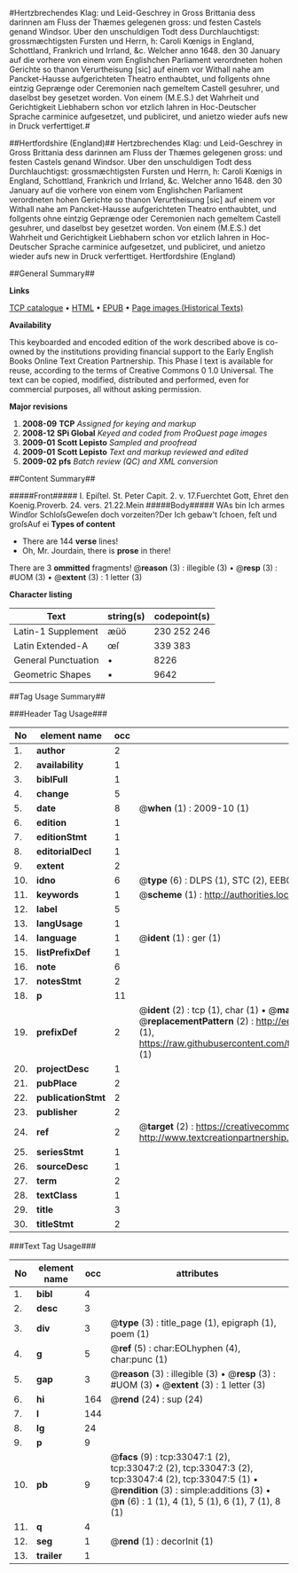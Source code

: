 #Hertzbrechendes Klag: und Leid-Geschrey in Gross Brittania dess darinnen am Fluss der Thæmes gelegenen gross: und festen Castels genand Windsor. Uber den unschuldigen Todt dess Durchlauchtigst: grossmæchtigsten Fursten und Herrn, h: Caroli Kœnigs in England, Schottland, Frankrich und Irrland, &c. Welcher anno 1648. den 30 January auf die vorhere von einem vom Englishchen Parliament verordneten hohen Gerichte so thanon Verurtheisung [sic] auf einem vor Withall nahe am Pancket-Hausse aufgerichteten Theatro enthaubtet, und follgents ohne eintzig Geprænge oder Ceremonien nach gemeltem Castell gesuhrer, und daselbst bey gesetzet worden. Von einem (M.E.S.) det Wahrheit und Gerichtigkeit Liebhabern schon vor etzlich Iahren in Hoc-Deutscher Sprache carminice aufgesetzet, und publiciret, und anietzo wieder aufs new in Druck verferttiget.#

##Hertfordshire (England)##
Hertzbrechendes Klag: und Leid-Geschrey in Gross Brittania dess darinnen am Fluss der Thæmes gelegenen gross: und festen Castels genand Windsor. Uber den unschuldigen Todt dess Durchlauchtigst: grossmæchtigsten Fursten und Herrn, h: Caroli Kœnigs in England, Schottland, Frankrich und Irrland, &c. Welcher anno 1648. den 30 January auf die vorhere von einem vom Englishchen Parliament verordneten hohen Gerichte so thanon Verurtheisung [sic] auf einem vor Withall nahe am Pancket-Hausse aufgerichteten Theatro enthaubtet, und follgents ohne eintzig Geprænge oder Ceremonien nach gemeltem Castell gesuhrer, und daselbst bey gesetzet worden. Von einem (M.E.S.) det Wahrheit und Gerichtigkeit Liebhabern schon vor etzlich Iahren in Hoc-Deutscher Sprache carminice aufgesetzet, und publiciret, und anietzo wieder aufs new in Druck verferttiget.
Hertfordshire (England)

##General Summary##

**Links**

[TCP catalogue](http://www.ota.ox.ac.uk/tcp/)  • 
[HTML](http://tei.it.ox.ac.uk/tcp/Texts-HTML/free/A43/A43446.html)  • 
[EPUB](http://tei.it.ox.ac.uk/tcp/Texts-EPUB/free/A43/A43446.epub) • 
[Page images (Historical Texts)](https://data.historicaltexts.jisc.ac.uk/view?pubId=eebo-99828616e&pageId=eebo-99828616e-33047-1)

**Availability**

This keyboarded and encoded edition of the
	       work described above is co-owned by the institutions
	       providing financial support to the Early English Books
	       Online Text Creation Partnership. This Phase I text is
	       available for reuse, according to the terms of Creative
	       Commons 0 1.0 Universal. The text can be copied,
	       modified, distributed and performed, even for
	       commercial purposes, all without asking permission.

**Major revisions**

1. __2008-09__ __TCP__ *Assigned for keying and markup*
1. __2008-12__ __SPi Global__ *Keyed and coded from ProQuest page images*
1. __2009-01__ __Scott Lepisto__ *Sampled and proofread*
1. __2009-01__ __Scott Lepisto__ *Text and markup reviewed and edited*
1. __2009-02__ __pfs__ *Batch review (QC) and XML conversion*

##Content Summary##

#####Front#####
I. Epiſtel. St. Peter Capit. 2. v. 17.Fuerchtet Gott, Ehret den Koenig.Proverb. 24. vers. 21.22.Mein
#####Body#####
WAs bin Ich armes Windſor SchloſsGeweſen doch vorzeiten?Der Ich gebaw't ſchoen, feſt und groſsAuf ei
**Types of content**

  * There are 144 **verse** lines!
  * Oh, Mr. Jourdain, there is **prose** in there!

There are 3 **ommitted** fragments! 
 @__reason__ (3) : illegible (3)  •  @__resp__ (3) : #UOM (3)  •  @__extent__ (3) : 1 letter (3)

**Character listing**


|Text|string(s)|codepoint(s)|
|---|---|---|
|Latin-1 Supplement|æüö|230 252 246|
|Latin Extended-A|œſ|339 383|
|General Punctuation|•|8226|
|Geometric Shapes|▪|9642|

##Tag Usage Summary##

###Header Tag Usage###

|No|element name|occ|attributes|
|---|---|---|---|
|1.|__author__|2||
|2.|__availability__|1||
|3.|__biblFull__|1||
|4.|__change__|5||
|5.|__date__|8| @__when__ (1) : 2009-10 (1)|
|6.|__edition__|1||
|7.|__editionStmt__|1||
|8.|__editorialDecl__|1||
|9.|__extent__|2||
|10.|__idno__|6| @__type__ (6) : DLPS (1), STC (2), EEBO-CITATION (1), PROQUEST (1), VID (1)|
|11.|__keywords__|1| @__scheme__ (1) : http://authorities.loc.gov/ (1)|
|12.|__label__|5||
|13.|__langUsage__|1||
|14.|__language__|1| @__ident__ (1) : ger (1)|
|15.|__listPrefixDef__|1||
|16.|__note__|6||
|17.|__notesStmt__|2||
|18.|__p__|11||
|19.|__prefixDef__|2| @__ident__ (2) : tcp (1), char (1)  •  @__matchPattern__ (2) : ([0-9\-]+):([0-9IVX]+) (1), (.+) (1)  •  @__replacementPattern__ (2) : http://eebo.chadwyck.com/downloadtiff?vid=$1&page=$2 (1), https://raw.githubusercontent.com/textcreationpartnership/Texts/master/tcpchars.xml#$1 (1)|
|20.|__projectDesc__|1||
|21.|__pubPlace__|2||
|22.|__publicationStmt__|2||
|23.|__publisher__|2||
|24.|__ref__|2| @__target__ (2) : https://creativecommons.org/publicdomain/zero/1.0/ (1), http://www.textcreationpartnership.org/docs/. (1)|
|25.|__seriesStmt__|1||
|26.|__sourceDesc__|1||
|27.|__term__|2||
|28.|__textClass__|1||
|29.|__title__|3||
|30.|__titleStmt__|2||


###Text Tag Usage###

|No|element name|occ|attributes|
|---|---|---|---|
|1.|__bibl__|4||
|2.|__desc__|3||
|3.|__div__|3| @__type__ (3) : title_page (1), epigraph (1), poem (1)|
|4.|__g__|5| @__ref__ (5) : char:EOLhyphen (4), char:punc (1)|
|5.|__gap__|3| @__reason__ (3) : illegible (3)  •  @__resp__ (3) : #UOM (3)  •  @__extent__ (3) : 1 letter (3)|
|6.|__hi__|164| @__rend__ (24) : sup (24)|
|7.|__l__|144||
|8.|__lg__|24||
|9.|__p__|9||
|10.|__pb__|9| @__facs__ (9) : tcp:33047:1 (2), tcp:33047:2 (2), tcp:33047:3 (2), tcp:33047:4 (2), tcp:33047:5 (1)  •  @__rendition__ (3) : simple:additions (3)  •  @__n__ (6) : 1 (1), 4 (1), 5 (1), 6 (1), 7 (1), 8 (1)|
|11.|__q__|4||
|12.|__seg__|1| @__rend__ (1) : decorInit (1)|
|13.|__trailer__|1||
